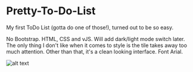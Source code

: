 # Pretty-To-Do-List
My first ToDo List (gotta do one of those!), turned out to be so easy.

No Bootstrap. HTML, CSS and vJS. Will add dark/light mode switch later. The only thing I don't like when it comes to style is the tile takes away too much attention. Other than that, it's a clean looking interface. Font Arial.

![alt text](https://repository-images.githubusercontent.com/407515702/a0c9018c-425e-4c73-bdfd-321f22778902)
